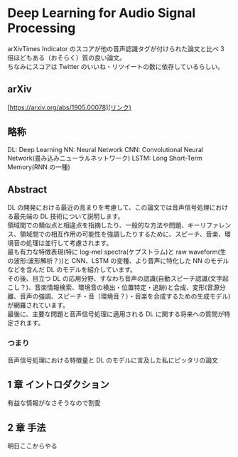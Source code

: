 # Deep Learning for Audio Signal Processing

arXivTimes Indicator のスコアが他の音声認識タグが付けられた論文と比べ 3 倍ほどもある（おそらく）質の良い論文。  
ちなみにスコアは Twitter のいいね・リツイートの数に依存しているらしい。

## arXiv

[https://arxiv.org/abs/1905.00078](リンク)

## 略称

DL: Deep Learning
NN: Neural Network
CNN: Convolutional Neural Network(畳み込みニューラルネットワーク)
LSTM: Long Short-Term Memory(RNN の一種)

## Abstract

DL の開発における最近の高まりを考慮して、この論文では音声信号処理における最先端の DL 技術について説明します。  
領域間での類似点と相違点を指摘したり、一般的な方法や問題、キーリファレンス、領域間での相互作用の可能性を強調したりするために、スピーチ、音楽、環境音の処理は並行して考慮されます。  
最も有力な特徴表現(特に log-mel spectra(ケプストラム)と raw waveform(生の波形:波形解析？))と CNN、LSTM の変種、より音声に特化した NN のモデルなどを含んだ DL のモデルを紹介しています。  
その後、目立つ DL の応用分野、すなわち音声の認識(自動スピーチ認識(文字起こし？)、音楽情報検索、環境音の検出・位置特定・追跡)と合成、変形(音源分離、音声の強調、スピーチ・音（環境音？）・音楽を合成するための生成モデル)が網羅されています。  
最後に、主要な問題と音声信号処理に適用される DL に関する将来への質問が特定されます。

### つまり

音声信号処理における特徴量と DL のモデルに言及した私にピッタリの論文

## 1 章 イントロダクション

有益な情報がなさそうなので割愛

## 2 章 手法

明日ここからやる
